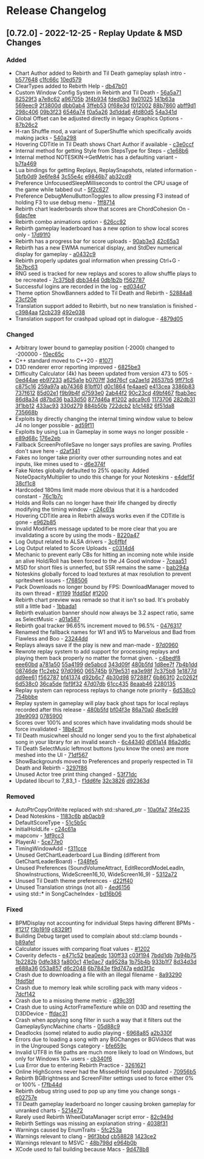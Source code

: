 # Release Changelog


## [0.72.0] - 2022-12-25 - Replay Update & MSD Changes

### Added
- Chart Author added to Rebirth and Til Death gameplay splash intro - [b577648](../../../commit/b57764807c03a61ef83be8fdb1f2f97ff2f63a7a) [c1fc66c](../../../commit/c1fc66c416b41a00f9c65248fcd9eb4dac5646cb) [10ed579](../../../commit/10ed579efbabf25f7ae12880d9772ec8c8de86a1)
- ClearTypes added to Rebirth Help - [db47b01](../../../commit/db47b01cda85c12a027faff8242a3d0da6b65846)
- Custom Window Config System in Rebirth and Til Death - [56a5a71](../../../commit/56a5a7144a1fa135f5247d818738ba1cd9e4801e) [82529f3](../../../commit/82529f34d5cb51bc93335439aceff02089229faf) [a7e8c62](../../../commit/a7e8c621bf3a69b80d9b1f0fb504e56a7c023205) [a96705b](../../../commit/a96705bd34e7a6b9c601ae71c9c0b93d38a33fa2) [3f4b934](../../../commit/3f4b93437ae10e2b0f9eec20f82149fc4e6b2275) [fded0b3](../../../commit/fded0b392b60060c31f927baad27bfcc1226c9a4) [9a01025](../../../commit/9a0102578796e6dec170092ec95a38fdd9e53c4f) [141b63a](../../../commit/141b63a7445d92b4a69ce3636085469e5cc0b27f) [569eec9](../../../commit/569eec910480b5e820f071f55c40c1dab0baf4e2) [2f3800d](../../../commit/2f3800dd7f8264601336fb7e8ee7ab09ff5ec9fc) [dbb0ab4](../../../commit/dbb0ab490a62faf7ddccba2a89fc6fa2fd67c5c2) [3ffeb53](../../../commit/3ffeb539cd3ea7acc808a6bfab7b0f9b87c2c65d) [0f68e3d](../../../commit/0f68e3d1b0dc0149a718aec51ab5f9cf6e8266b9) [f012002](../../../commit/f01200230cfcbc4ffe71278544e25a0c50787aed) [88b7860](../../../commit/88b78603cc020f05fb37fb67d609d879c4c3782a) [abff9d1](../../../commit/abff9d105a45cd0abedaa22284a23d206724d49d) [298c406](../../../commit/298c4063d260c022218e8d3cef7ab0089663c26d) [09b3f23](../../../commit/09b3f23868946a28079b59103b2420a27907698b) [6546a74](../../../commit/6546a74601ff4e7b465f4a3e6468cc578a5658cc) [f0a5a26](../../../commit/f0a5a26815f25200a4ef17a2f599f4a14c5cbe46) [3d1dda6](../../../commit/3d1dda648b38d92b3774f323079069e97379d85b) [4fd80d5](../../../commit/4fd80d5a27bf7f337f0531bc8fc10d058d3c0c47) [54a341d](../../../commit/54a341db6b9143e531de528deb2bedae3d5ebdb2)
- Global Offset can be adjusted directly in legacy Graphics Options - [87b26c2](../../../commit/87b26c2e4bb9729555f7c8f9e82abe0ed8f38395)
- H-ran Shuffle mod, a variant of SuperShuffle which specifically avoids making jacks - [540a298](../../../commit/540a29837402e0a840bd81ee87c2f6ba7290d687)
- Hovering CDTitle in Til Death shows Chart Author if available - [c3e0ccf](../../../commit/c3e0ccfcfc5f9a47aeecfa7834b4aeb7cdc6e5c5)
- Internal method for getting Style from StepsType for Steps - [c1e68b6](../../../commit/c1e68b6082f3df3838fff56c39f154286499e00c)
- Internal method NOTESKIN->GetMetric has a defaulting variant - [b7fa469](../../../commit/b7fa469f896eaacefdb078e84c684356bfb58197)
- Lua bindings for getting Replays, ReplaySnapshots, related information - [5bfb0d9](../../../commit/5bfb0d908d5995ab67f7f81393b4c636f6b9cc03) [3e6fe84](../../../commit/3e6fe84ba95a569716ff661e7d0987d6bb11597d) [3c55e4c](../../../commit/3c55e4c963686b346595dbae7fdb574bcb973f8f) [e9846b7](../../../commit/e9846b703aa92f7962566c8ed18328ae7c227fad) [ab32cd9](../../../commit/ab32cd97cbf9613dd036aa4fc7d705f521444ad4)
- Preference UnfocusedSleepMilliseconds to control the CPU usage of the game while tabbed out - [5f2c627](../../../commit/5f2c6278a5824a60af9f8ca03e468acf745e9e4a)
- Preference DebugMenuButtonToggles to allow pressing F3 instead of holding F3 to use debug menu - [1ff8714](../../../commit/1ff87144b04c8b9cd499a8c97a9a5ca65589a40e)
- Rebirth chart leaderboards show that scores are ChordCohesion On - [6dacfee](../../../commit/6dacfeed9cfbe32dca0e29c491391ce4bc86f9d2)
- Rebirth combo animations option - [626cc92](../../../commit/626cc92a789bef71dabd3d6d36e35fc3fc74da78)
- Rebirth gameplay leaderboard has a new option to show local scores only - [17d91f0](../../../commit/17d91f062f2bafb650c7d29d02bb1d4dd163b937)
- Rebirth has a progress bar for score uploads - [90ab3e3](../../../commit/90ab3e3b45d2fd9bae662366ee51268ad1b9bc4e) [42c65a3](../../../commit/42c65a361e97845cc6b3c916583b5061a354dc22)
- Rebirth has a new EWMA numerical display, and StdDev numerical display for gameplay - [a0432c9](../../../commit/a0432c9abee51420cdd072cd2dcc531655777eeb)
- Rebirth properly updates goal information when pressing Ctrl+G - [5b7bc63](../../../commit/5b7bc636b23524de5039a8878d9180223566f323)
- RNG seed is tracked for new replays and scores to allow shuffle plays to be recreated - [7c375b8](../../../commit/7c375b88a504ecc9035ea9a13842199f72cde65f) [dbb3444](../../../commit/dbb3444df9312c50e74b4b550c385ea53bbf241f) [0db1b2b](../../../commit/0db1b2b95f8fc497b788dcd723c142fd42389600) [f562787](../../../commit/f5627873724795a221db3ce7655865e8647440cc)
- Successful logins are recorded in the log - [ed034d7](../../../commit/ed034d737f8e40d43b78f16caac31929965bed15)
- Theme option ShowBanners added to Til Death and Rebirth - [52884a8](../../../commit/52884a8aa63c1e52c3c8d9c98eeff8bbc183f6f6) [23cf20e](../../../commit/23cf20e0799c6a3fc5f7b363b3d173632c030e75)
- Translation support added to Rebirth, but no new translation is finished - [c3984aa](../../../commit/c3984aae6bb8c8266e1cf436a6648de401ce8949) [f2cb239](../../../commit/f2cb2391facd7a02048e29e15af0b04fdf206ea2) [492e038](../../../commit/492e0380f3c62c4135030a3aeace24b6061bcf6d)
- Translation support for crashpad upload opt in dialogue - [4879d05](../../../commit/4879d0545f5c96a04d3756067f797df01dd2d26f)

### Changed
- Arbitrary lower bound to gameplay position (-2000) changed to -200000 - [f0ec65c](../../../commit/f0ec65cc4dfcec60cc0797c6d737cabb3b2e042c)
- C++ standard moved to C++20 - [#1071](../../../pull/1071)
- D3D renderer error reporting improved - [6825be3](../../../commit/6825be35183c67e3b816ee7182bd7b3567c4af9c)
- Difficulty Calculator (4k) has beeen updated from version 473 to 505 - [0ed44ae](../../../commit/0ed44ae4e1fc0d0627e002225d4cdcd06244e871) [eb97233](../../../commit/eb972332b59d57aa3f01249e5c7f231b0f6320e4) [a625a1e](../../../commit/a625a1e9ef28de5fb8616c5947db2c29fa095eff) [b0707ff](../../../commit/b0707ffb409a8be90339811c022445a8b184c92f) [3dd76cf](../../../commit/3dd76cf20f0fb1d4dbe72b50ae79fff80f5153bc) [ca2ae1d](../../../commit/ca2ae1d1c16bd580a8f3b763ac8f05a1e625196d) [26537b5](../../../commit/26537b5ea644be6e79f34c3571998174a1906f16) [9ff71c6](../../../commit/9ff71c64ea0805d841d8b1b2f91a831d4b542857) [c875c16](../../../commit/c875c16479518cb3b8b3eb5e55d2e5104eb173a1) [259a97a](../../../commit/259a97a15e8cbd8c04faa033223a3dd66743ebc6) [ab74368](../../../commit/ab743680ed299471f457e489276cf19e1a944df2) [81bff01](../../../commit/81bff01835d2bbfeae8eb6f54f194879c1b88a56) [d0c1864](../../../commit/d0c1864cbd8c03d83dbc53fe7966e8eebe9fb9ce) [fe4aae0](../../../commit/fe4aae09ac8384598c7fd4ebedf48e7d320303c3) [e413cea](../../../commit/e413cea42529191cd100b95d09b0707fb0115248) [3386b83](../../../commit/3386b83e4693db85d466b081e54995e5c085accc) [737f612](../../../commit/737f612b1b39886bae3b25f995889e909ec7edf0) [85d02e1](../../../commit/85d02e1e5a2f6819103f8560cd3337bd5795f576) [f9b9b4f](../../../commit/f9b9b4fb7a8187ffbfbcc553974153fa5e58109e) [d7593e0](../../../commit/d7593e0f6a6962c964d10231576f7651d805108f) [2ab44f2](../../../commit/2ab44f20825e623195d78e587320d20ce448ede3) [90c23cd](../../../commit/90c23cd595a362e45c973e7cb61c634f97334616) [49bf467](../../../commit/49bf467763ce08bf057ae5cd1acc1199d362e124) [fbab3ec](../../../commit/fbab3ec210f73429e8a05c225055431564683a31) [86d8a34](../../../commit/86d8a343f7733fb2b0ea9b277fbecce6082795fa) [d87bd36](../../../commit/d87bd36069b93aa64ce7239fa938ad97ea2a6ccf) [ba33d50](../../../commit/ba33d506b79de76187ff52ca239f72fd6457595a) [877d46a](../../../commit/877d46ae88f9d7d6c887a7e954192bd757399cc1) [#1202](../../../pull/1202) [adca9c6](../../../commit/adca9c6ad93a5b9db8356c1d20280260f74c839a) [1173706](../../../commit/11737066fc6189dd030bf4395f694528a96c81a3) [282db31](../../../commit/282db3135c4ab79a0e1bf0f5cb757e0793954cf3) [3f1bb12](../../../commit/3f1bb12f5219bc42928ec5c37cfef1ba07692b8e) [433ac93](../../../commit/433ac93e2075f96a79de0a4b77a18dcf2aea146b) [330d279](../../../commit/330d2791d6495b41814c613472d5c003278aefbd) [884b50b](../../../commit/884b50bde67c0742b7bd576333d86f87199a2599) [722dcb2](../../../commit/722dcb2de9ee3861f4931b8dcaa6563d8d08ab1c) [b1c1482](../../../commit/b1c1482d4c82c8fbd2a20ea5251581c0a99fbd28) [6f51da8](../../../commit/6f51da843f9902fc034023b8235e55714863b2b5) [735668b](../../../commit/735668b24d0f708fcd50c914ae1cb4ae13fa7fce)
- Exploits by directly changing the internal timing window value to below J4 no longer possible - [ad59f11](../../../commit/ad59f1113f5883ff7cc3b2c0e7d92917398c81bc)
- Exploits by using Lua in Gameplay in some ways no longer possible - [e89d68c](../../../commit/e89d68ce83a0a686fa892e27c49f61355cdc7376) [176e2eb](../../../commit/176e2ebe5d20d70c8ccaf72d3ef36267cf097f31)
- Fallback ScreenProfileSave no longer says profiles are saving. Profiles don't save here - [d2af341](../../../commit/d2af341ca94aa5af7b49212123b916192982db5d)
- Fakes no longer take priority over other surrounding notes and eat inputs, like mines used to - [d6e374f](../../../commit/d6e374f7054f3fb7fae6e863ce4796ac67c9e121)
- Fake Notes globally defaulted to 25% opacity. Added NoteOpacityMultiplier to undo this change for your Noteskins - [e4def5f](../../../commit/e4def5fa4075f4d9138cf449fcb5c6f2cdc421cc) [38cf1c8](../../../commit/38cf1c8d403952540567364a9faa37ddcfef605b)
- Hardcoded 180ms limit made more obvious that it is a hardcoded constant - [76c1b7c](../../../commit/76c1b7ca4c6b4cfc6576f5f791b0795fe6ab56f9)
- Holds and Rolls can no longer have their life changed by directly modifying the timing window - [c24c61a](../../../commit/c24c61a31d20df2eacf6433d4c17858bcefb602c)
- Hovering CDTitle area in Rebirth always works even if the CDTitle is gone - [e962b85](../../../commit/e962b85ae68c0ebc6ecb03ca809b0ebd0289f15f)
- Invalid Modifiers message updated to be more clear that you are invalidating a score by using the mods - [8220a47](../../../commit/8220a476af45e16b18908f67e00f10482e5c7ae3)
- Log Output related to ALSA drivers - [3c6ffbf](../../../commit/3c6ffbff890f620c3e3d3785802c499cbaab314e)
- Log Output related to Score Uploads - [c0314d4](../../../commit/c0314d4ce24ac1098f2b911e5d470fb84a5c5b80)
- Mechanic to prevent early CBs for hitting an incoming note while inside an alive Hold/Roll has been forced to the J4 Good window - [7ceaa51](../../../commit/7ceaa518a6fcd8a3ba0ab171992a00892406619d)
- MSD for short files is unnerfed, but SSR remains the same - [bab294a](../../../commit/bab294a54e02da79d02ea8e3ba704478e1079b2d)
- Noteskins globally forced to load textures at max resolution to prevent spritesheet issues - [f768506](../../../commit/f768506a06c2a053e202ba76df476e7ec5bd926b)
- Pack Downloads no longer bound by FPS: DownloadManager moved to its own thread - [#1199](../../../pull/1199) [1fdd5bf](../../../commit/1fdd5bf6d0ba0241e63c17f1e5231c768eac42f2) [#1200](../../../pull/1200)
- Rebirth chart preview was remade so that it isn't so bad. It's probably still a little bad - [1bbada1](../../../commit/1bbada18c5e3e5eba22c3bf339c9249a5e4f19ac)
- Rebirth evaluation banner should now always be 3.2 aspect ratio, same as SelectMusic - [a01a587](../../../commit/a01a58796c7ac5a74e59edb44696f3d0b122b6e1)
- Rebirth goal tracker 96.65% increment moved to 96.5% - [0476317](../../../commit/047631753073641bc6d0e38d586bbe6e02ea5dcd)
- Renamed the fallback names for W1 and W5 to Marvelous and Bad from Flawless and Boo - [23244dd](../../../commit/23244dd4646d0dc2b36db150073ef8c7e792b888)
- Replays always save if the play is new and man-made - [97d0960](../../../commit/97d0960a0877a6376002fa7da59857af3f59c09d)
- Rewrote replay system to add support for processing replays and playing them back properly no matter the format given. - [c4bedf8](../../../commit/c4bedf833bfac46cc8934dd676c2a6767b43323a) [eee60bd](../../../commit/eee60bd7195e04dfe92a954ada4dc2d8c5399b2c) [a781a50](../../../commit/a781a509decc8f9653c09ca7f4f4280d6b988a8d) [55a4199](../../../commit/55a4199bf5be73638093db6136fac5215440e54e) [de5abcd](../../../commit/de5abcd22c4652f6cd442b5e86e602fcab94e18f) [343d09f](../../../commit/343d09f053f533a3df9a9e314c84e38103e5b857) [480b5fd](../../../commit/480b5fd9089494cf9ff6434c45bb24264794f23a) [1d8ee7f](../../../commit/1d8ee7f741a9a96eacb384eeaa6bd043044f7fd3) [7b4b1dd](../../../commit/7b4b1dd8eb504a0aeeeec4eaf5bd48f130577b0b) [08746de](../../../commit/08746dea47f1d6bad497639d2eef2f58446f858b) [f1c2eb2](../../../commit/f1c2eb23f9329a331a83d57ba80ae7ed16d12e1e) [97d0960](../../../commit/97d0960a0877a6376002fa7da59857af3f59c09d) [065745b](../../../commit/065745b1360ea82da7d1b25dcaec0f3ff5ac4c1b) [979e531](../../../commit/979e53147d7433ba7ef1ed4bb22d0e4ba3234b6d) [ea3e98f](../../../commit/ea3e98f0b126bc5e63c190c8ef5206ad003169e3) [7c375b8](../../../commit/7c375b88a504ecc9035ea9a13842199f72cde65f) [1e1877d](../../../commit/1e1877d1d65186dcd325e14620ae93adf90ccf78) [dd9ee61](../../../commit/dd9ee61acf857180c1d26d84ce2ad4794f8fa5cd) [f562787](../../../commit/f5627873724795a221db3ce7655865e8647440cc) [bf41374](../../../commit/bf41374ca60c14ae4d3220b2a27e0f3ce76806a1) [d92b6c7](../../../commit/d92b6c7fb2d2df35224ddb886a9cb5159988e299) [4b30d98](../../../commit/4b30d989c3e8d9aa2e52e2636b0c4304648ef44b) [97288f7](../../../commit/97288f78297c77684ac4aea6fa8ca976f6432a2c) [6b863f0](../../../commit/6b863f0e6a11e782914b2d07b1050049df742ebb) [2c0262f](../../../commit/2c0262fb8f9e3948b264af61cf33aa63e4efb705) [6d538c0](../../../commit/6d538c01bffe599d0d33f4b5d31c493835d401a8) [36ca5de](../../../commit/36ca5de2a83eac3176e0209a9e781e7d6e58af47) [fbf9f32](../../../commit/fbf9f32cc10f3f984e2be4e9a2d1c3c2c16cf111) [47d07db](../../../commit/47d07db6fe9fd516c0944c2f5b34ef2a5c6712ac) [61cc435](../../../commit/61cc435036c1bcb6d75acd1d5c09a229736a37c9) [8eaab46](../../../commit/8eaab46fee883c810f24db0a6a7bff7b4d3a553b) [2280135](../../../commit/2280135d92fd8fd44baa2a5998f997507b15915e)
- Replay system can reprocess replays to change note priority - [6d538c0](../../../commit/6d538c01bffe599d0d33f4b5d31c493835d401a8) [754bbbe](../../../commit/754bbbe038ff4de3670c165bb83b759db4961a09) 
- Replay system in gameplay will play back ghost taps for local replays recorded after this release - [480b5fd](../../../commit/480b5fd9089494cf9ff6434c45bb24264794f23a) [bf04f3e](../../../commit/bf04f3eb726e8703b69b4a37428c086b3da0e9e4) [86a70a0](../../../commit/86a70a011c15f510c5ced027ef44889f9c0b3215) [4be5c99](../../../commit/4be5c99b50eb78079fc9b9a6a24ce1c74cab41ae) [39e9093](../../../commit/39e909315cb870e4547665ffa1fe2a268cd1347a) [0785900](../../../commit/078590018781d142d912b4b9e1a3b8653e9def87)
- Scores over 100% and scores which have invalidating mods should be force invalidated - [18b4c3f](../../../commit/18b4c3f62b10baf199aa6f29d8f6df25309b00d6)
- Til Death musicwheel should no longer send you to the first alphabetical song in your library for an invalid search - [6c44340](../../../commit/6c443405964ffa4a46724f5f0086a21d25788054) [d061a14](../../../commit/d061a1467638e9630decea1e941edafe13af34e2) [86a2d6c](../../../commit/86a2d6c6955fe99dd6fc1b83e93bc7ccf82a36be)
- Til Death SelectMusic leftmost buttons (you know the ones) are more meshed into the UI - [71df567](../../../commit/71df567990f65c40a782a7580981a5300c31237a)
- ShowBackgrounds moved to Preferences and properly respected in Til Death and Rebirth - [3297f86](../../../commit/3297f86a1931cc7ea4e754da696187f49023576e)
- Unused Actor tree print thing changed - [53f71dc](../../../commit/53f71dcef8ca537f16f34b6065772bf0174ac125)
- Updated libcurl to 7_83_1 - [f1dd6fe](../../../commit/f1dd6fecc8fdf41a59aa00bd3e7d5609b906d04c) [32c3826](../../../commit/32c382682a081c35f16aa7a1382af3451ed973bb) [d92363d](../../../commit/d92363dbcb3571d093a73f9b3027f82e39d2b702)

### Removed
- AutoPtrCopyOnWrite replaced with std::shared_ptr - [10a0fa7](../../../commit/10a0fa7f98976f02dc114d957002e4480f89b86e) [3f4e235](../../../commit/3f4e235f0f1dee5157855615c46b999bed96a719)
- Dead Noteskins - [1183c6b](../../../commit/1183c6b9563d86cab125907ea2b5c19fd250e800) [ab0acb9](../../../commit/ab0acb9be7127c2151d2ff6b4aed5cbe3bde9105)
- DefaultScoreType - [51c5b5c](../../../commit/51c5b5c84bff6153f2717b41fe8c43cb771925c5)
- InitialHoldLife - [c24c61a](../../../commit/c24c61a31d20df2eacf6433d4c17858bcefb602c)
- mapconv - [1df9cc3](../../../commit/1df9cc3b9cdafc0227e2f09dc6755eb8875d0d36)
- PlayerAI - [5ce77e0](../../../commit/5ce77e005824fc26856439743bd19d7377353eda)
- TimingWindowAdd - [f311cce](../../../commit/f311cce0346492461ac2d5ad93395653ce0e1b57)
- Unused GetChartLeaderboard Lua Binding (different from GetChartLeaderBoard) - [f348fe5](../../../commit/f348fe52543f6686f33b0d21e5a15f9699e83aab)
- Unused Preferences (SoundVolumeAttract, EditRecordModeLeadIn, ShowInstructions, WideScreen16_10, WideScreen16_9) - [5312a72](../../../commit/5312a727da76c7414afc787fb59794051f19700a)
- Unused Til Death theme preferences - [d22ff40](../../../commit/d22ff40a7d63d16680430266616fa0d2ee46158a)
- Unused Translation strings (not all) - [4ed6156](../../../commit/4ed61569c16743e5f4b0c9e9e989498208cbf150)
- using std::* in SongCacheIndex - [bd16b06](../../../commit/bd16b06853ea402799f5482f8f64d6d2cf365883)

### Fixed
- BPMDisplay not accounting for individual Steps having different BPMs - [#1217](../../../pull/1217) [f3b1919](../../../commit/f3b1919bb0f15f63799dba19bde4febaf4c06340) [c8329f1](../../../commit/c8329f13c7f3fe33448affdc08d8e163da595052)
- Building Debug target used to complain about std::clamp bounds - [b89afef](../../../commit/b89afef6dd02b0e68de7dd9ace984b9c9ab875ed)
- Calculator issues with comparing float values - [#1202](../../../pull/1202)
- Coverity defects - [e471c52](../../../commit/e471c527803f3636f79244f1af4cb191703d2c1a) [bea0edc](../../../commit/bea0edc3f0cb4d683242f4eca0183247a7a5a697) [130ff33](../../../commit/130ff33523248d964d8e4f8afb1e4b54d19e2aef) [c03f194](../../../commit/c03f194be26ef9c400566c212ace163150778fbf) [7bdd1db](../../../commit/7bdd1db2e5a30acf4c7b134030495883034797ad) [7b94b75](../../../commit/7b94b754263dead3404852f7ec075a8636813888) [1b2282b](../../../commit/1b2282b0fbed5d9954a712f9a4f75de4d6555439) [0dfe383](../../../commit/0dfe383d3f5a95049ea1f5bd3ab42e99bb2a5fe4) [fa800c1](../../../commit/fa800c1715b332748a50074bd75824f84a17e9c1) [41e0ac7](../../../commit/41e0ac7430828cbca173cc80b18783f6caf721d4) [da9528a](../../../commit/da9528a3ccb1c71240df89f0a91cd0cd662b1c65) [1b75b4b](../../../commit/1b75b4b0bf7b00f02a6543ff1ec88203e8971a68) [933b1f7](../../../commit/933b1f7aff490cf048a5cd2b5966153795433e34) [8d34d3d](../../../commit/8d34d3d1d3336bd6f850dc37aec22454d5d70915) [e688a36](../../../commit/e688a36bab7b5ee1aa726092d3c4d05e5c6a702b) [053a857](../../../commit/053a8576c61b825e86bc57857d82bddbd9b154ec) [d6c2048](../../../commit/d6c2048938d7d34ad212954cbffcef2b5059c90a) [6b7843e](../../../commit/6b7843e8dc57799856b3f13fc59bc4e1fe3a34c3) [f9d747a](../../../commit/f9d747a6a71661591e8eda21453f62ad335c35af) [edd3f3c](../../../commit/edd3f3c47c1651079b9e452403ce200567ac3051)
- Crash due to downloading a file with an illegal filename - [8a93290](../../../commit/8a9329009edec1e6c7d14b507b741aff7457dd15) [1fdd5bf](../../../commit/1fdd5bf6d0ba0241e63c17f1e5231c768eac42f2)
- Crash due to memory leak while scrolling pack with many videos - [7dcf142](../../../commit/7dcf142091cbf360ebe8bf64a0e791a0e9a14696)
- Crash due to a missing theme metric - [d39c391](../../../commit/d39c391b803d00322d4e96db4e582bb78d47aaf8)
- Crash due to using ActorFrameTexture while on D3D and resetting the D3DDevice - [ffdac31](../../../commit/ffdac317cc6ecf2aa85f6b18f2ff18daee33a05e)
- Crash when applying song filter in such a way that it filters out the GameplaySyncMachine charts - [05d88c9](../../../commit/05d88c971d20c264d09e052fc6801a97b0c7c2c1)
- Deadlocks (some) related to audio playing - [6968a85](../../../commit/6968a853333ab07dde3d0f2b26a6168faf07629c) [a2b330f](../../../commit/a2b330f9734e33530ceac3a4f850f3bde99058ec)
- Errors due to loading a song with any BGChanges or BGVideos that was in the Ungrouped Songs category - [bfe659c](../../../commit/bfe659cdc8706f7527de19e26cca753fdebe0623)
- Invalid UTF8 in file paths are much more likely to load on Windows, but only for Windows 10+ users - [cb340f6](../../../commit/cb340f62b99edac7ee3cccc0719bd27fb30fb09a)
- Lua Error due to entering Rebirth Practice - [3261621](../../../commit/32616216304cd211fed701ba6f5305aa018d584a)
- Online HighScores never had the MissedHold field populated - [70956b5](../../../commit/70956b577bd826c74829098394572b4d8f4ecb51)
- Rebirth BGBrightness and ScreenFilter settings used to force either 0% or 100% - [f7fb44d](../../../commit/f7fb44d9353a88b01e3c830ae3aabfb4ca681eb9)
- Rebirth debug string used to pop up any time you change songs - [e02757e](../../../commit/e02757e2211c5b238fa2f3f3259e76d56dde0f78)
- Til Death gameplay leaderboard no longer causing broken gameplay for unranked charts - [5214e72](../../../commit/5214e727e8d711d98b467bb127e2365a0ee71cb2)
- Rarely used Rebirth WheelDataManager script error - [82c949d](../../../commit/82c949d72f1c3db284d8f7ec01e271249b9c6281)
- Rebirth Settings was missing an explanation string - [4038f31](../../../commit/4038f31e7017c4cc75e27b36e040fb8162a65f8b)
- Warnings caused by EnumTraits - [5fc253a](../../../commit/5fc253a2db29dc03b9f938b9ea8ed8fdf5e93672)
- Warnings relevant to clang - [96f3bbd](../../../commit/96f3bbd7200b43369c2a89c0b349d67ea91792fa) [cb58828](../../../commit/cb58828b8189fc71bbfff0a3b2b68ca6a88d9ab5) [1423ce2](../../../commit/1423ce21ba7af7a38c61350e9bdfa6f44cc76419)
- Warnings relevant to MSVC - [48b798d](../../../commit/48b798dcec0e2905f2459740be992c14db7d6ea2) [e964b0b](../../../commit/e964b0ba0573b75dc634b69662c545f00922df1d)
- XCode used to fail building because Macs - [9d478b8](../../../commit/9d478b805b214b196ec40ce57155e77085d95269)